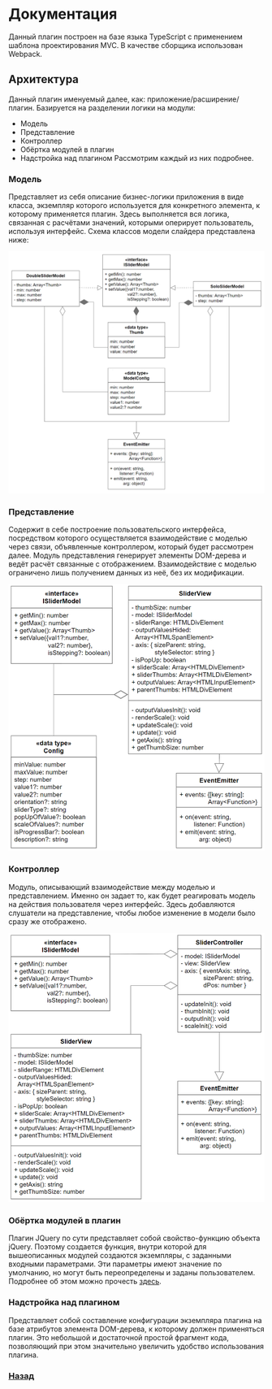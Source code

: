 # Документация

Данный плагин построен на базе языка TypeScript с применением шаблона проектирования MVC. В качестве сборщика использован Webpack.

## Архитектура

Данный плагин именуемый далее, как: приложение/расширение/плагин. Базируется на разделении логики на модули:
* Модель
* Представление
* Контроллер
* Обёртка модулей в плагин
* Надстройка над плагином
Рассмотрим каждый из них подробнее.

### Модель

Представляет из себя описание бизнес-логики приложения в виде класса, экземпляр которого используется для конкретного элемента, к которому применяется плагин. Здесь выполняется вся логика, связанная с расчётами значений, которыми оперирует пользователь, используя интерфейс. Схема классов модели слайдера представлена ниже:

![model_UML](https://github.com/Van4e3WT/Mutilslider_V43/blob/master/docs/model.png "UML схема модели")

### Представление

Содержит в себе построение пользовательского интерфейса, посредством которого осуществляется взаимодействие с моделью через связи, объявленные контроллером, который будет рассмотрен далее. Модуль представления генерирует элементы DOM-дерева и ведёт расчёт связанные с отображением. Взаимодействие с моделью ограничено лишь получением данных из неё, без их модификации.

![view_UML](https://github.com/Van4e3WT/Mutilslider_V43/blob/master/docs/view.png "UML схема представления")

### Контроллер

Модуль, описывающий взаимодействие между моделью и представлением. Именно он задает то, как будет реагировать модель на действия пользователя через интерфейс. Здесь добавляются слушатели на представление, чтобы любое изменение в модели было сразу же отображено.

![controller_UML](https://github.com/Van4e3WT/Mutilslider_V43/blob/master/docs/controller.png "UML схема контроллера")

### Обёртка модулей в плагин

Плагин JQuery по сути представляет собой свойство-функцию объекта jQuery. Поэтому создается функция, внутри которой для вышеописанных модулей создаются экземпляры, с заданными входными параметрами. Эти параметры имеют значение по умолчанию, но могут быть переопределены и заданы пользователем. Подробнее об этом можно прочесть [здесь](https://github.com/Van4e3WT/Mutilslider_V43/blob/master/README.md).

### Надстройка над плагином

Представляет собой составление конфигурации экземпляра плагина на базе атрибутов элемента DOM-дерева, к которому должен применяться плагин. Это небольшой и достаточной простой фрагмент кода, позволяющий при этом значительно увеличить удобство использования плагина.

### [Назад](https://github.com/Van4e3WT/Mutilslider_V43/)